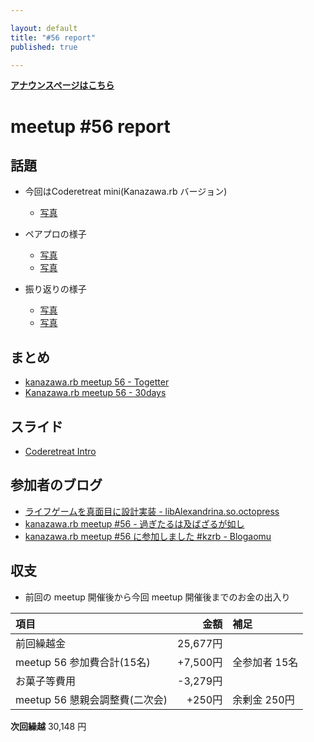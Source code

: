 ```yaml
---

layout: default
title: "#56 report"
published: true

---
```


<div style="text-align: left;"><a href="./"><strong>アナウンスページはこちら</strong></a></div>

# meetup #56 report

## 話題

* 今回はCoderetreat mini(Kanazawa.rb バージョン)
  + [写真](https://t.co/xwnAVFXMv3)

* ペアプロの様子
  + [写真](https://t.co/kenTO1izhB)
  + [写真](https://t.co/NWL9D0sKAV)

* 振り返りの様子
  + [写真](https://t.co/o76BIwdm3w)
  + [写真](https://t.co/77RPDlnhVb)

## まとめ

* [kanazawa.rb meetup 56 - Togetter](https://togetter.com/li/1101361)
* [Kanazawa.rb meetup 56 - 30days](http://30d.jp/kzrb/46)


## スライド

* [Coderetreat Intro](https://speakerdeck.com/wtnabe/kanazawa-dot-rb-meetup-number-56-coderetreat-intro)


## 参加者のブログ

* [ライフゲームを真面目に設計実装 \- libAlexandrina.so.octopress](https://octopress.phalanxware.com/blog/2017/04/16/raifu-ge-mu-wo-majime-ni-sekkei-jisso/)
* [kanazawa\.rb meetup \#56 \- 過ぎたるは及ばざるが如し](http://cotton-desu.hatenablog.com/entry/2017/04/16/202038)
* [kanazawa.rb meetup \#56 に参加しました \#kzrb \- Blogaomu](http://www.blogaomu.com/entry/kzrb56)

## 収支

* 前回の meetup 開催後から今回 meetup 開催後までのお金の出入り

|項目                           |金額         |補足                                               |
|:------------------------------|------------:|:--------------------------------------------------|
| 前回繰越金                    |    25,677円 |                                                   |
| meetup 56 参加費合計(15名)     |    +7,500円 | 全参加者 15名 |
| お菓子等費用     |    -3,279円 | |
| meetup 56 懇親会調整費(二次会)    |    +250円 | 余剰金 250円                                   |

**次回繰越**  30,148 円

